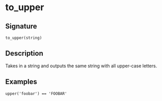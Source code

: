 # to_upper

## Signature

`to_upper(string)`

## Description

Takes in a string and outputs the same string with all upper-case letters.

## Examples

```
upper('foobar') == 'FOOBAR'
```
